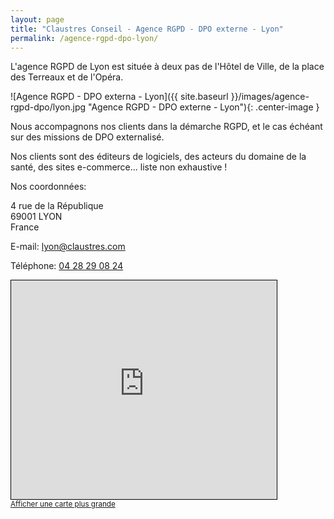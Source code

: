 ```yaml
---
layout: page
title: "Claustres Conseil - Agence RGPD - DPO externe - Lyon"
permalink: /agence-rgpd-dpo-lyon/
---
```

L'agence RGPD de Lyon est située à deux pas de l'Hôtel de Ville, de la place des Terreaux et de l'Opéra.

![Agence RGPD - DPO externa - Lyon]({{ site.baseurl }}/images/agence-rgpd-dpo/lyon.jpg "Agence RGPD - DPO externe - Lyon"){: .center-image }

Nous accompagnons nos clients dans la démarche RGPD, et le cas échéant sur des missions de DPO externalisé.

Nos clients sont des éditeurs de logiciels, des acteurs du domaine de la santé, des sites e-commerce... liste non exhaustive !

Nos coordonnées:

4 rue de la République<br>
69001 LYON<br>
France

E-mail: [lyon@claustres.com](mailto:lyon@claustres.com)

Téléphone: [04 28 29 08 24](tel:+33428290824)

<iframe width="425" height="350" frameborder="0" scrolling="no" marginheight="0" marginwidth="0" src="https://www.openstreetmap.org/export/embed.html?bbox=4.831656217575074%2C45.76385561851871%2C4.840089082717896%2C45.76982802617371&amp;layer=mapnik&amp;marker=45.7668411000224%2C4.83587250000005" style="border: 1px solid black"></iframe><br/><small><a href="https://www.openstreetmap.org/?mlat=45.76684&amp;mlon=4.83587#map=17/45.76684/4.83587">Afficher une carte plus grande</a></small>
